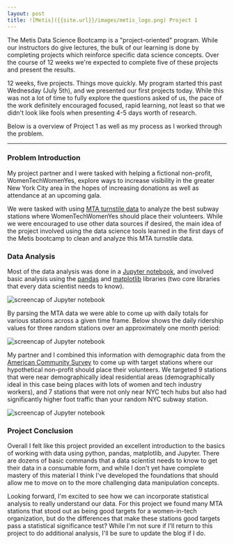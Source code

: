 ```yaml
---
layout: post
title: ![Metis]({{site.url}}/images/metis_logo.png) Project 1
---
```


The Metis Data Science Bootcamp is a "project-oriented" program. While our instructors do give lectures, the bulk of our learning is done by completing projects which reinforce specific data science concepts. Over the course of 12 weeks we're expected to complete five of these projects and present the results.

12 weeks, five projects. Things move quickly. My program started this past Wednesday (July 5th), and we presented our first projects today. While this was not a lot of time to fully explore the questions asked of us, the pace of the work definitely encouraged focused, rapid learning, not least so that we didn't look like fools when presenting 4-5 days worth of research.

Below is a overview of Project 1 as well as my process as I worked through the problem.

---
### Problem Introduction
My project partner and I were tasked with helping a fictional non-profit, WomenTechWomenYes, explore ways to increase visibility in the greater New York City area in the hopes of increasing donations as well as attendance at an upcoming gala.

We were tasked with using [MTA turnstile data](http://web.mta.info/developers/turnstile.html) to analyze the best subway stations where WomenTechWomenYes should place their volunteers. While we were encouraged to use other data sources if desired, the main idea of the project involved using the data science tools learned in the first days of the Metis bootcamp to clean and analyze this MTA turnstile data.

### Data Analysis
Most of the data analysis was done in a [Jupyter notebook](http://jupyter-notebook-beginner-guide.readthedocs.io/en/latest/what_is_jupyter.html), and involved basic analysis using the <a href="https://en.wikipedia.org/wiki/Pandas_(software)">pandas</a> and [matplotlib](https://en.wikipedia.org/wiki/Matplotlib) libraries (two core libraries that every data scientist needs to know).

![screencap of Jupyter notebook]({{site.url}}/images/project_1_jupyter_notebook.png)  

By parsing the MTA data we were able to come up with daily totals for various stations across a given time frame. Below shows the daily ridership values for three random stations over an approximately one month period:

![screencap of Jupyter notebook]({{site.url}}/images/project_1_jupyter_notebook_2.png)

My partner and I combined this information with demographic data from the [American Community Survey](http://api.census.gov/data/2015/acs5/profile.html) to come up with target stations where our hypothetical non-profit should place their volunteers. We targeted 9 stations that were near demographically ideal residential areas (demographically ideal in this case being places with lots of women and tech industry workers), and 7 stations that were not only near NYC tech hubs but also had significantly higher foot traffic than your random NYC subway station.

![screencap of Jupyter notebook]({{site.url}}/images/project_1_jupyter_notebook_3.png)

### Project Conclusion
Overall I felt like this project provided an excellent introduction to the basics of working with data using python, pandas, matplotlib, and Jupyter. There are dozens of basic commands that a data scientist needs to know to get their data in a consumable form, and while I don't yet have complete mastery of this material I think I've developed the foundations that should allow me to move on to the more challenging data manipulation concepts.

Looking forward, I'm excited to see how we can incorporate statistical analysis to really understand our data. For this project we found many MTA stations that stood out as being good targets for a women-in-tech organization, but do the differences that make these stations good targets pass a statistical significance test? While I'm not sure if I'll return to this project to do additional analysis, I'll be sure to update the blog if I do.
